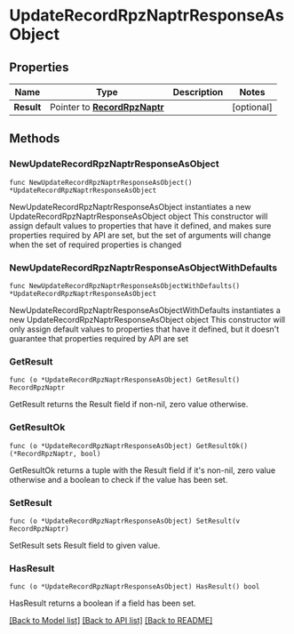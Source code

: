 # UpdateRecordRpzNaptrResponseAsObject

## Properties

Name | Type | Description | Notes
------------ | ------------- | ------------- | -------------
**Result** | Pointer to [**RecordRpzNaptr**](RecordRpzNaptr.md) |  | [optional] 

## Methods

### NewUpdateRecordRpzNaptrResponseAsObject

`func NewUpdateRecordRpzNaptrResponseAsObject() *UpdateRecordRpzNaptrResponseAsObject`

NewUpdateRecordRpzNaptrResponseAsObject instantiates a new UpdateRecordRpzNaptrResponseAsObject object
This constructor will assign default values to properties that have it defined,
and makes sure properties required by API are set, but the set of arguments
will change when the set of required properties is changed

### NewUpdateRecordRpzNaptrResponseAsObjectWithDefaults

`func NewUpdateRecordRpzNaptrResponseAsObjectWithDefaults() *UpdateRecordRpzNaptrResponseAsObject`

NewUpdateRecordRpzNaptrResponseAsObjectWithDefaults instantiates a new UpdateRecordRpzNaptrResponseAsObject object
This constructor will only assign default values to properties that have it defined,
but it doesn't guarantee that properties required by API are set

### GetResult

`func (o *UpdateRecordRpzNaptrResponseAsObject) GetResult() RecordRpzNaptr`

GetResult returns the Result field if non-nil, zero value otherwise.

### GetResultOk

`func (o *UpdateRecordRpzNaptrResponseAsObject) GetResultOk() (*RecordRpzNaptr, bool)`

GetResultOk returns a tuple with the Result field if it's non-nil, zero value otherwise
and a boolean to check if the value has been set.

### SetResult

`func (o *UpdateRecordRpzNaptrResponseAsObject) SetResult(v RecordRpzNaptr)`

SetResult sets Result field to given value.

### HasResult

`func (o *UpdateRecordRpzNaptrResponseAsObject) HasResult() bool`

HasResult returns a boolean if a field has been set.


[[Back to Model list]](../README.md#documentation-for-models) [[Back to API list]](../README.md#documentation-for-api-endpoints) [[Back to README]](../README.md)


